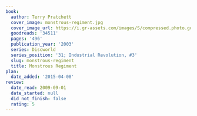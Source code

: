 ```yaml
---
book:
  author: Terry Pratchett
  cover_image: monstrous-regiment.jpg
  cover_image_url: https://i.gr-assets.com/images/S/compressed.photo.goodreads.com/books/1375908503l/34511._SX98_.jpg
  goodreads: '34511'
  pages: '496'
  publication_year: '2003'
  series: Discworld
  series_position: '31; Industrial Revolution, #3'
  slug: monstrous-regiment
  title: Monstrous Regiment
plan:
  date_added: '2015-04-08'
review:
  date_read: 2009-09-01
  date_started: null
  did_not_finish: false
  rating: 5
---
```

